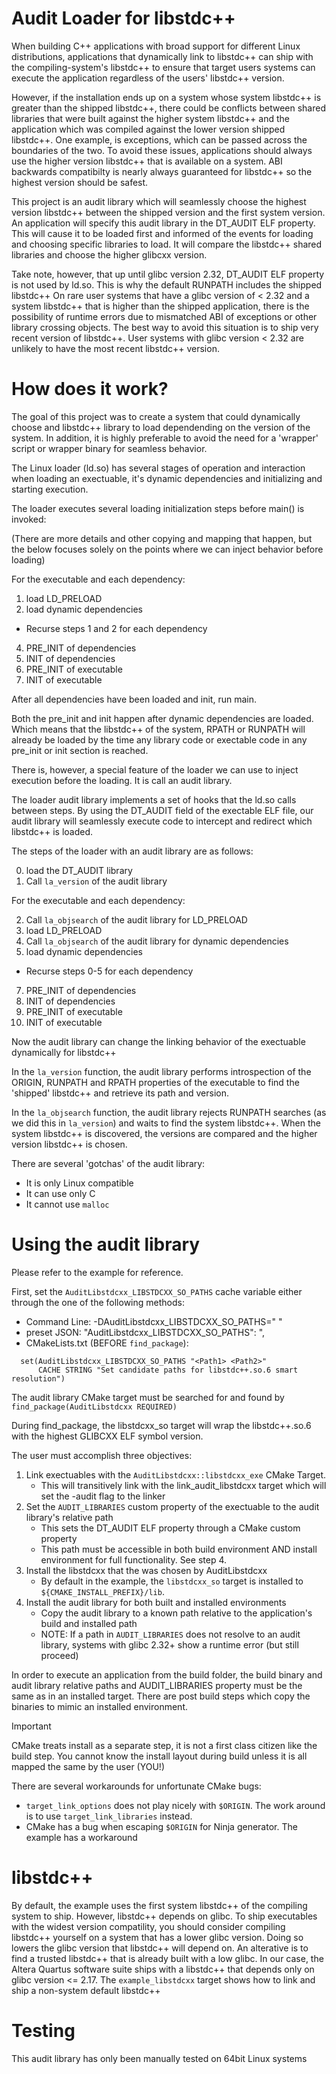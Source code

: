 # Audit Loader for libstdc++

When building C++ applications with broad support for different Linux distributions, applications that dynamically link to libstdc++ can ship with the
compiling-system's libstdc++ to ensure that target users systems can execute the application regardless of the users' libstdc++ version.

However, if the installation ends up on a system whose system libstdc++ is greater than the shipped libstdc++, there could be
conflicts between shared libraries that were built against the higher system libstdc++ and the application which was compiled against the lower version
shipped libstdc++. One example, is exceptions, which can be passed across the boundaries of the two. To avoid these issues, applications should always use the
higher version libstdc++ that is available on a system. ABI backwards compatibilty is nearly always guaranteed for libstdc++ so the highest version should be
safest.

This project is an audit library which will seamlessly choose the highest version libstdc++ between the shipped version and the first system version.
An application will specify this audit library in the DT_AUDIT ELF property. This will cause it to be loaded first and informed of the events for loading and
choosing specific libraries to load. It will compare the libstdc++ shared libraries and choose the higher glibcxx version.

Take note, however, that up until glibc version 2.32, DT_AUDIT ELF property is not used by ld.so. This is why the default RUNPATH includes the shipped libstdc++
On rare user systems that have a glibc version of < 2.32 and a system libstdc++ that is higher than the shipped application, there is the possibility of runtime
errors due to mismatched ABI of exceptions or other library crossing objects. The best way to avoid this situation is to ship very recent version of libstdc++.
User systems with glibc version < 2.32 are unlikely to have the most recent libstdc++ version.

# How does it work?

The goal of this project was to create a system that could dynamically choose and libstdc++ library to load dependending on the version of the system.
In addition, it is highly preferable to avoid the need for a 'wrapper' script or wrapper binary for seamless behavior.

The Linux loader (ld.so) has several stages of operation and interaction when loading an exectuable, it's dynamic dependencies and initializing and starting
execution.

The loader executes several loading initialization steps before main() is invoked:

(There are more details and other copying and mapping that happen, but the below focuses solely on the points where we can inject behavior before loading)

For the executable and each dependency:
1. load LD_PRELOAD
2. load dynamic dependencies
 - Recurse steps 1 and 2 for each dependency
4. PRE_INIT of dependencies
5. INIT of dependencies
6. PRE_INIT of executable
7. INIT of executable

After all dependencies have been loaded and init, run main.

Both the pre_init and init happen after dynamic dependencies are loaded. Which means that the libstdc++ of the system, RPATH or RUNPATH will already be loaded
by the time any library code or exectable code in any pre_init or init section is reached.

There is, however, a special feature of the loader we can use to inject execution before the loading. It is call an audit library.

The loader audit library implements a set of hooks that the ld.so calls between steps. By using the DT_AUDIT field of the exectable ELF file, our audit library
will seamlessly execute code to intercept and redirect which libstdc++ is loaded.

The steps of the loader with an audit library are as follows:


0. load the DT_AUDIT library
1. Call `la_version` of the audit library

For the executable and each dependency:

2. Call `la_objsearch` of the audit library for LD_PRELOAD
3. load LD_PRELOAD
4. Call `la_objsearch` of the audit library for dynamic dependencies
5. load dynamic dependencies
  - Recurse steps 0-5 for each dependency
7. PRE_INIT of dependencies
8. INIT of dependencies
9. PRE_INIT of executable
10. INIT of executable

Now the audit library can change the linking behavior of the exectuable dynamically for libstdc++

In the `la_version` function, the audit library performs introspection of the ORIGIN, RUNPATH and RPATH properties of the executable to find the 'shipped'
libstdc++ and retrieve its path and version.

In the `la_objsearch` function, the audit library rejects RUNPATH searches (as we did this in `la_version`) and waits to find the system libstdc++. When the
system libstdc++ is discovered, the versions are compared and the higher version libstdc++ is chosen.

There are several 'gotchas' of the audit library:

- It is only Linux compatible
- It can use only C
- It cannot use `malloc`

# Using the audit library

Please refer to the example for reference.

First, set the `AuditLibstdcxx_LIBSTDCXX_SO_PATHS` cache variable either through the one of the following methods:
  - Command Line:
    -DAuditLibstdcxx_LIBSTDCXX_SO_PATHS="<Path1> <Path2>"
  - preset JSON:
    "AuditLibstdcxx_LIBSTDCXX_SO_PATHS":<Path1> <Path2>",
  - CMakeLists.txt (BEFORE `find_package`):
  ```
    set(AuditLibstdcxx_LIBSTDCXX_SO_PATHS "<Path1> <Path2>"
        CACHE STRING "Set candidate paths for libstdc++.so.6 smart resolution")
  ```

The audit library CMake target must be searched for and found by `find_package(AuditLibstdcxx REQUIRED)`

During find_package, the libstdcxx_so target will wrap the libstdc++.so.6 with the highest GLIBCXX ELF symbol version.

The user must accomplish three objectives:
  1. Link exectuables with the `AuditLibstdcxx::libstdcxx_exe` CMake Target.
      - This will transitively link with the link_audit_libstdcxx target which will set the -audit flag to the linker
  2. Set the `AUDIT_LIBRARIES` custom property of the exectuable to the audit library's relative path
      - This sets the DT_AUDIT ELF property through a CMake custom property
      - This path must be accessible in both build environment AND install environment for full functionality. See step 4.
  3. Install the libstdcxx that the was chosen by AuditLibstdcxx
      - By default in the example, the `libstdcxx_so` target is installed to `${CMAKE_INSTALL_PREFIX}/lib`.
  4. Install the audit library for both built and installed environments
      - Copy the audit library to a known path relative to the application's build and installed path
      - NOTE: If a path in `AUDIT_LIBRARIES` does not resolve to an audit library, systems with glibc 2.32+ show a runtime error (but still proceed)

In order to execute an application from the build folder, the build binary and audit library relative paths and AUDIT_LIBRARIES property must be the
same as in an installed target. There are post build steps which copy the binaries to mimic an installed environment.

> [!IMPORTANT]
> CMake treats install as a separate step, it is not a first class citizen like the build step. You cannot know the install layout during build unless
> it is all mapped the same by the user (YOU!)

There are several workarounds for unfortunate CMake bugs:
  - `target_link_options` does not play nicely with `$ORIGIN`. The work around is to use `target_link_libraries` instead.
  - CMake has a bug when escaping `$ORIGIN` for Ninja generator. The example has a workaround

# libstdc++

By default, the example uses the first system libstdc++ of the compiling system to ship. However, libstdc++ depends on glibc.
To ship executables with the widest version compatility, you should consider compiling libstdc++ yourself on a system that has a lower glibc version.
Doing so lowers the glibc version that libstdc++ will depend on. An alterative is to find a trusted libstdc++ that is already built with a low glibc.
In our case, the Altera Quartus software suite ships with a libstdc++ that depends only on glibc version <= 2.17. The `example_libstdcxx` target shows how
to link and ship a non-system default libstdc++

# Testing

This audit library has only been manually tested on 64bit Linux systems
